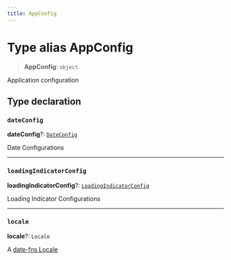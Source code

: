 ```yaml
---
title: AppConfig
---
```


# Type alias AppConfig

> **AppConfig**: `object`

Application configuration

## Type declaration

### `dateConfig`

**dateConfig**?: [`DateConfig`](type-alias.DateConfig.md)

Date Configurations

***

### `loadingIndicatorConfig`

**loadingIndicatorConfig**?: [`LoadingIndicatorConfig`](type-alias.LoadingIndicatorConfig.md)

Loading Indicator Configurations

***

### `locale`

**locale**?: `Locale`

A [date-fns Locale](https://date-fns.org/v2.30.0/docs/Locale)
